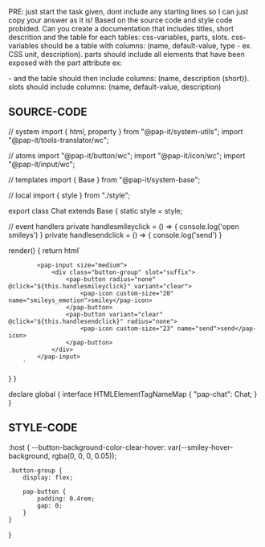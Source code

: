 PRE: just start the task given, dont include any starting lines so I can just copy your answer as it is!
 Based on the source code and style code probided. Can you create a documentation that includes titles, short descrition and the table for each tables: css-variables, parts, slots.
css-variables should be a table with columns: (name, default-value, type - ex. CSS unit, description).
parts should include all elements that have been exposed with the part attribute ex: <p part='foo'> - and the table should then include columns: (name, description (short)).
slots should include columns: (name, default-value, description)

## SOURCE-CODE

// system
import { html, property } from "@pap-it/system-utils";
import "@pap-it/tools-translator/wc";

// atoms
import "@pap-it/button/wc";
import "@pap-it/icon/wc";
import "@pap-it/input/wc";

// templates
import { Base } from "@pap-it/system-base";

// local
import { style } from "./style";

export class Chat extends Base {
  static style = style;

  // event handlers
  private handlesmileyclick = () => {
    console.log('open smileys')
  }
  private handlesendclick = () => {
    console.log('send')
  }

  render() {
    return html`
            <main></main>

            <pap-input size="medium">
                <div class="button-group" slot="suffix">
                    <pap-button radius="none" @click="${this.handlesmileyclick}" variant="clear">
                        <pap-icon custom-size="20" name="smileys_emotion">smiley</pap-icon>
                    </pap-button>
                    <pap-button variant="clear" @click="${this.handlesendclick}" radius="none">
                        <pap-icon custom-size="23" name="send">send</pap-icon>
                    </pap-button>
                </div>
            </pap-input>
        `
  }
}

declare global {
  interface HTMLElementTagNameMap {
    "pap-chat": Chat;
  }
}

## STYLE-CODE

:host {
    --button-background-color-clear-hover: var(--smiley-hover-background, rgba(0, 0, 0, 0.05));

    .button-group {
        display: flex;

        pap-button {
            padding: 0.4rem;
            gap: 0;
        }
    }
}
